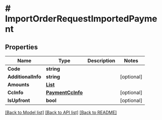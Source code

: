 # # ImportOrderRequestImportedPayment


## Properties 


Name | Type | Description | Notes
------------ | ------------- | ------------- | -------------
**Code**| **string** |   |
**AdditionalInfo**| **string** |   | [optional]
**Amounts**| [**List<OrderPaymentAmount>**](OrderPaymentAmount.md) |   |
**CcInfo**| [**PaymentCcInfo**](PaymentCcInfo.md) |   | [optional]
**IsUpfront**| **bool** |   | [optional]


[[Back to Model list]](../../README.md#models) [[Back to API list]](../../README.md#endpoints) [[Back to README]](../../README.md)

